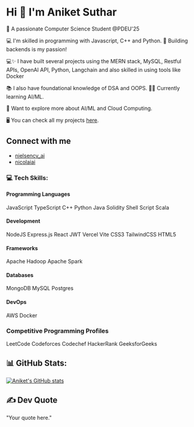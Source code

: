 # Hi 👋 I'm Aniket Suthar
🎯 A passionate Computer Science Student @PDEU'25

💻 I'm skilled in programming with Javascript, C++ and Python. 🚀 Building backends is my passion!

💻✨ I have built several projects using the MERN stack, MySQL, Restful APIs, OpenAI API, Python, Langchain and also skilled in using tools like Docker

📚 I also have foundational knowledge of DSA and OOPS. 🧑‍💻 Currently learning AI/ML.

🤖 Want to explore more about AI/ML and Cloud Computing.

🖥 You can check all my projects [here](https://github.com/aniketsuthar).

## Connect with me
- [nielsencv_ai](https://github.com/nielsencv_ai)
- [nicolaiai](https://github.com/nicolaiai)

### 💻 Tech Skills:
#### Programming Languages
JavaScript TypeScript C++ Python Java Solidity Shell Script Scala

#### Development
NodeJS Express.js React JWT Vercel Vite CSS3 TailwindCSS HTML5

#### Frameworks
Apache Hadoop Apache Spark

#### Databases
MongoDB MySQL Postgres

#### DevOps
AWS Docker

### Competitive Programming Profiles
LeetCode Codeforces Codechef HackerRank GeeksforGeeks

## 📊 GitHub Stats:
[![Aniket's GitHub stats](https://github-readme-stats.vercel.app/api?username=aniketsuthar)](https://github.com/aniketsuthar)

## ✍️ Dev Quote
"Your quote here."
